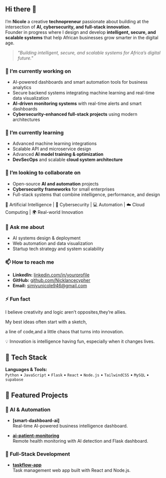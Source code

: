 ## Hi there 👋  

I’m **Nicole** a creative **technopreneur** passionate about building at the intersection of **AI, cybersecurity, and full-stack innovation**.  
Founder in progress  where I design and develop **intelligent, secure, and scalable systems** that help African businesses grow smarter in the digital age.  

> *"Building intelligent, secure, and scalable systems for Africa’s digital future."*  

### 🔭 I’m currently working on  
- AI-powered dashboards and smart automation tools for business analytics  
- Secure backend systems integrating machine learning and real-time data visualization  
- **AI-driven monitoring systems** with real-time alerts and smart dashboards  
- **Cybersecurity-enhanced full-stack projects** using modern architectures  

### 🌱 I’m currently learning  
- Advanced machine learning integrations   
- Scalable API and microservice design
- Advanced **AI model training & optimization**  
- **DevSecOps** and scalable **cloud system architecture**  
 
### 👯 I’m looking to collaborate on  
- Open-source **AI and automation** projects  
- **Cybersecurity frameworks** for small enterprises  
- Full-stack systems that combine intelligence, performance, and design
 
🧠 Artificial Intelligence | 🔐 Cybersecurity | 💻 Automation | ☁️ Cloud Computing | 🌍 Real-world Innovation  

### 💬 Ask me about  
- AI systems design & deployment  
- Web automation and data visualization    
- Startup tech strategy and system scalability


### 📫 How to reach me  
- **LinkedIn:** [linkedin.com/in/yourprofile](www.linkedin.com/in/nicole-wafula-1345952b1)  
- **GitHub:** [github.com/Nicklancecypher](https://github.com/Nicklancecypher)  
- **Email:** [simiyunicole946@gmail.com](mailto:simiyunicole946@gmail.com)  

### ⚡ Fun fact  
I believe creativity and logic aren’t opposites,they’re allies. 

My best ideas often start with a sketch,

a line of code,and a little chaos that turns into innovation. 

💡 Innovation is intelligence having fun, especially when it changes lives. 

## 🧠 Tech Stack
**Languages & Tools:**  
`Python` • `JavaScript` • `Flask` • `React` • `Node.js` • `TailwindCSS` • `MySQL` • `supabase`  

## 🚀 Featured Projects

### 🔹 AI & Automation  
- **[smart-dashboard-ai]**  
  Real-time AI-powered business intelligence dashboard.  

- **[ai-patient-monitoring](https://github.com/YourUsername/ai-patient-monitoring)**  
  Remote health monitoring with AI detection and Flask dashboard.  


### 🔹 Full-Stack Development  
- **[taskflow-app](https://github.com/Nicklancecypher/taskflow)**  
  Task management web app built with React and Node.js.  




